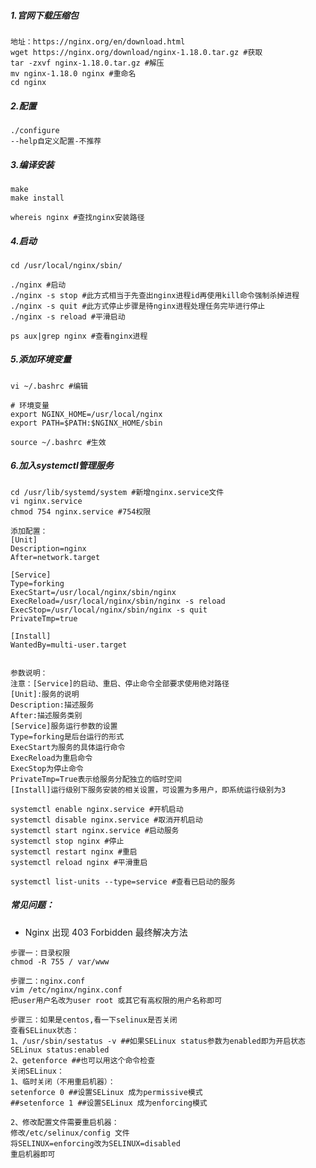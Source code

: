 ##### 1.官网下载压缩包
    地址：https://nginx.org/en/download.html
    wget https://nginx.org/download/nginx-1.18.0.tar.gz #获取
    tar -zxvf nginx-1.18.0.tar.gz #解压
    mv nginx-1.18.0 nginx #重命名
    cd nginx

##### 2.配置
    ./configure
    --help自定义配置-不推荐

##### 3.编译安装
    make
    make install
    
    whereis nginx #查找nginx安装路径
##### 4.启动
    cd /usr/local/nginx/sbin/
    
    ./nginx #启动
    ./nginx -s stop #此方式相当于先查出nginx进程id再使用kill命令强制杀掉进程
    ./nginx -s quit #此方式停止步骤是待nginx进程处理任务完毕进行停止
    ./nginx -s reload #平滑启动

    ps aux|grep nginx #查看nginx进程
    
##### 5.添加环境变量
    vi ~/.bashrc #编辑
    
    # 环境变量
    export NGINX_HOME=/usr/local/nginx
    export PATH=$PATH:$NGINX_HOME/sbin
    
    source ~/.bashrc #生效

##### 6.加入systemctl管理服务
    cd /usr/lib/systemd/system #新增nginx.service文件
    vi nginx.service
    chmod 754 nginx.service #754权限
    
    添加配置：
    [Unit]
    Description=nginx
    After=network.target
      
    [Service]
    Type=forking
    ExecStart=/usr/local/nginx/sbin/nginx
    ExecReload=/usr/local/nginx/sbin/nginx -s reload
    ExecStop=/usr/local/nginx/sbin/nginx -s quit
    PrivateTmp=true
      
    [Install]
    WantedBy=multi-user.target
    
    
    参数说明：
    注意：[Service]的启动、重启、停止命令全部要求使用绝对路径
    [Unit]:服务的说明
    Description:描述服务
    After:描述服务类别
    [Service]服务运行参数的设置
    Type=forking是后台运行的形式
    ExecStart为服务的具体运行命令
    ExecReload为重启命令
    ExecStop为停止命令
    PrivateTmp=True表示给服务分配独立的临时空间
    [Install]运行级别下服务安装的相关设置，可设置为多用户，即系统运行级别为3
    
    systemctl enable nginx.service #开机启动
    systemctl disable nginx.service #取消开机启动
    systemctl start nginx.service #启动服务
    systemctl stop nginx #停止
    systemctl restart nginx #重启
    systemctl reload nginx #平滑重启
    
    systemctl list-units --type=service #查看已启动的服务
    
##### 常见问题：
- Nginx 出现 403 Forbidden 最终解决方法
```
步骤一：目录权限
chmod -R 755 / var/www

步骤二：nginx.conf
vim /etc/nginx/nginx.conf
把user用户名改为user root 或其它有高权限的用户名称即可

步骤三：如果是centos,看一下selinux是否关闭
查看SELinux状态：
1、/usr/sbin/sestatus -v ##如果SELinux status参数为enabled即为开启状态
SELinux status:enabled
2、getenforce ##也可以用这个命令检查
关闭SELinux：
1、临时关闭（不用重启机器）：
setenforce 0 ##设置SELinux 成为permissive模式
##setenforce 1 ##设置SELinux 成为enforcing模式

2、修改配置文件需要重启机器：
修改/etc/selinux/config 文件
将SELINUX=enforcing改为SELINUX=disabled
重启机器即可
```
